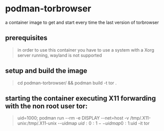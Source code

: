 # podman-torbrowser
a container image to get and start every time the last version of torbrowser


## prerequisites
> in order to use this container you have to use a system with a Xorg server running, wayland is not supported
 

## setup and build the image
> cd podman-torbrowser/ && podman build -t tor .


## starting the container executing X11 forwarding with the non root user tor:
> uid=1000; podman run --rm -e DISPLAY --net=host -v /tmp/.X11-unix:/tmp/.X11-unix  --uidmap $uid:0:1 --uidmap 0:1:$uid -it tor
